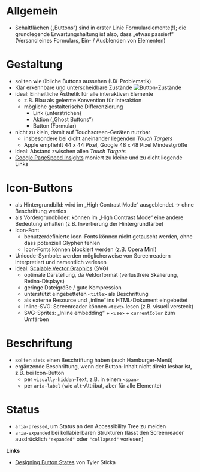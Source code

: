 # Allgemein

* Schaltflächen („Buttons“) sind in erster Linie Formularelemente(!); die grundlegende Erwartungshaltung ist also, dass „etwas passiert“ (Versand eines Formulars, Ein- / Ausblenden von Elementen)

# Gestaltung

* sollten wie übliche Buttons aussehen (UX-Problematik)
* Klar erkennbare und unterscheidbare Zustände
  ![Button-Zustände](https://29comwzoq712ml5vj5gf479x-wpengine.netdna-ssl.com/wp-content/uploads/2018/03/button-states-hover_expanded.png)
* ideal: Einheitliche Ästhetik für alle interaktiven Elemente
    * z.B. Blau als gelernte Konvention für Interaktion
    * mögliche gestalterische Differenzierung
    	* Link (unterstrichen)
    	* Aktion („Ghost Buttons“)
    	* Button (Formular)
* nicht zu klein, damit auf Touchscreen-Geräten nutzbar
    * insbesondere bei dicht aneinander liegenden _Touch Targets_
    * Apple empfiehlt 44 x 44 Pixel, Google 48 x 48 Pixel Mindestgröße
* ideal: Abstand zwischen allen _Touch Targets_
* [Google PageSpeed Insights](https://developers.google.com/speed/pagespeed/insights) moniert zu kleine und zu dicht liegende Links

# Icon-Buttons

* als Hintergrundbild: wird im „High Contrast Mode“ ausgeblendet → ohne Beschriftung wertlos
* als Vordergrundbilder: können im „High Contrast Mode“ eine andere Bedeutung erhalten (z.B. Invertierung der Hintergrundfarbe)
* Icon-Font
	* benutzerdefinierte Icon-Fonts können nicht getauscht werden, ohne dass potenziell Glyphen fehlen
	* Icon-Fonts können blockiert werden (z.B. Opera Mini)
* Unicode-Symbole: werden möglicherweise von Screenreadern interpretiert und namentlich verlesen
* ideal: [Scalable Vector Graphics](https://de.wikipedia.org/wiki/Scalable_Vector_Graphics) (SVG)
    * optimale Darstellung, da Vektorformat (verlustfreie Skalierung, Retina-Displays)
    * geringe Dateigröße / gute Kompression
    * unterstützt eingebetteten `<title>` als Beschriftung
    * als externe Resource und „inline“ ins HTML-Dokument eingebettet
	* Inline-SVG: Screenreader können `<text>` lesen (z.B. visuell versteck)
	* SVG-Sprites: „Inline embedding“ + `<use>` + `currentColor` zum Umfärben

# Beschriftung

* sollten stets einen Beschriftung haben (auch Hamburger-Menü)
* ergänzende Beschriftung, wenn der Button-Inhalt nicht direkt lesbar ist, z.B. bei Icon-Button
    * per `visually-hidden`-Text, z.B. in einem `<span>`
    * per `aria-label` (wie `alt`-Attribut, aber für alle Elemente)

# Status

* `aria-pressed`, um Status an den Accessibility Tree zu melden
* `aria-expanded` bei kollabierbaren Strukturen (lässt den Screenreader ausdrücklich `"expanded"` oder `"collapsed"` vorlesen)

**Links**

* [Designing Button States](https://cloudfour.com/thinks/designing-button-states/) von Tyler Sticka

